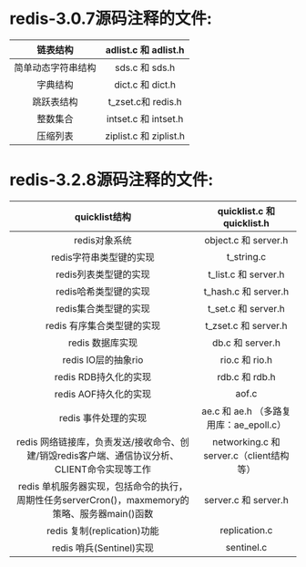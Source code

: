 # redis-3.0.7源码注释的文件:

|   链表结构    |  adlist.c 和 adlist.h  |
| :-------: | :-------------------: |
| 简单动态字符串结构 |     sds.c 和 sds.h     |
|   字典结构    |    dict.c 和 dict.h    |
|   跳跃表结构   |   t_zset.c和 redis.h   |
|   整数集合    |  intset.c 和 intset.h  |
|   压缩列表    | ziplist.c 和 ziplist.h |

# redis-3.2.8源码注释的文件:

|               quicklist结构                |     quicklist.c 和 quicklist.h      |
| :--------------------------------------: | :--------------------------------: |
|                redis对象系统                 |        object.c 和 server.h         |
|              redis字符串类型键的实现              |             t_string.c             |
|              redis列表类型键的实现               |        t_list.c 和 server.h         |
|              redis哈希类型键的实现               |        t_hash.c 和 server.h         |
|              redis集合类型键的实现               |         t_set.c 和 server.h         |
|             redis 有序集合类型键的实现             |        t_zset.c 和 server.h         |
|               redis 数据库实现                |          db.c 和 server.h           |
|             redis IO层的抽象rio              |           rio.c 和 rio.h            |
|             redis RDB持久化的实现              |           rdb.c 和 rdb.h            |
|             redis AOF持久化的实现              |               aof.c                |
|              redis 事件处理的实现               |   ae.c 和 ae.h （多路复用库：ae_epoll.c）   |
| redis 网络链接库，负责发送/接收命令、创建/销毁redis客户端、通信协议分析、CLIENT命令实现等工作 | networking.c 和 server.c（client结构等） |
| redis 单机服务器实现，包括命令的执行，周期性任务serverCron()，maxmemory的策略、服务器main()函数 |        server.c 和 server.h         |
|         redis 复制(replication)功能          |           replication.c            |
|           redis 哨兵(Sentinel)实现           |             sentinel.c             |

 